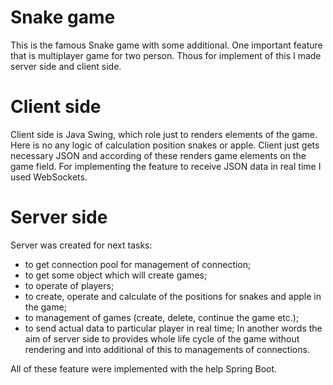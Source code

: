 # Snake game
This is the famous Snake game with some additional.
One important feature that is multiplayer game for two person. Thous for implement of this I made server side and client side. 

# Client side
Client side is Java Swing, which role just to renders elements of the game. Here is no any logic of calculation position snakes or apple. 
Client just gets necessary JSON and according of these renders game elements on the game field. 
For implementing the feature to receive JSON data in real time I used WebSockets.

# Server side
Server was created for next tasks:
  - to get connection pool for management of connection;
  - to get some object which will create games;
  - to operate of players;
  -  to create, operate and calculate of the positions for snakes and apple in the game;
  - to management of games (create, delete, continue the game etc.);
  - to send actual data to particular player in real time;
In another words the aim of server side to provides whole life cycle of the game without rendering and into additional of this to managements of connections.

All of these feature were implemented with the help Spring Boot.
